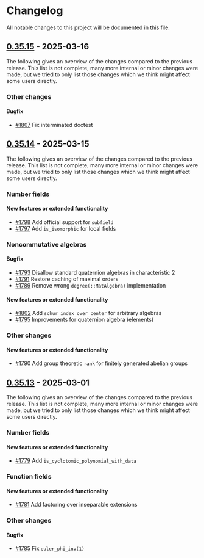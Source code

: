 # Changelog

All notable changes to this project will be documented in this file.

## [0.35.15](https://github.com/thofma/Hecke/releases/tag/v0.35.15) - 2025-03-16

The following gives an overview of the changes compared to the previous release. This list is not
complete, many more internal or minor changes were made, but we tried to only list those changes
which we think might affect some users directly.

### Other changes

#### Bugfix

- [#1807](https://github.com/thofma/Hecke.jl/pull/1807) Fix interminated doctest

## [0.35.14](https://github.com/thofma/Hecke/releases/tag/v0.35.14) - 2025-03-15

The following gives an overview of the changes compared to the previous release. This list is not
complete, many more internal or minor changes were made, but we tried to only list those changes
which we think might affect some users directly.

### Number fields

#### New features or extended functionality

- [#1798](https://github.com/thofma/Hecke.jl/pull/1798) Add official support for `subfield`
- [#1797](https://github.com/thofma/Hecke.jl/pull/1797) Add `is_isomorphic` for local fields

### Noncommutative algebras

#### Bugfix

- [#1793](https://github.com/thofma/Hecke.jl/pull/1793) Disallow standard quaternion algebras in characteristic 2
- [#1791](https://github.com/thofma/Hecke.jl/pull/1791) Restore caching of maximal orders
- [#1789](https://github.com/thofma/Hecke.jl/pull/1789) Remove wrong `degree(::MatAlgebra)` implementation

#### New features or extended functionality

- [#1802](https://github.com/thofma/Hecke.jl/pull/1802) Add `schur_index_over_center` for arbitrary algebras
- [#1795](https://github.com/thofma/Hecke.jl/pull/1795) Improvements for quaternion algebra (elements)

### Other changes

#### New features or extended functionality

- [#1790](https://github.com/thofma/Hecke.jl/pull/1790) Add group theoretic `rank` for finitely generated abelian groups

## [0.35.13](https://github.com/thofma/Hecke/releases/tag/v0.35.13) - 2025-03-01

The following gives an overview of the changes compared to the previous release. This list is not
complete, many more internal or minor changes were made, but we tried to only list those changes
which we think might affect some users directly.

### Number fields

#### New features or extended functionality

- [#1779](https://github.com/thofma/Hecke.jl/pull/1779) Add `is_cyclotomic_polynomial_with_data`

### Function fields

#### New features or extended functionality

- [#1781](https://github.com/thofma/Hecke.jl/pull/1781) Add factoring over inseparable extensions

### Other changes

#### Bugfix

- [#1785](https://github.com/thofma/Hecke.jl/pull/1785) Fix `euler_phi_inv(1)`

